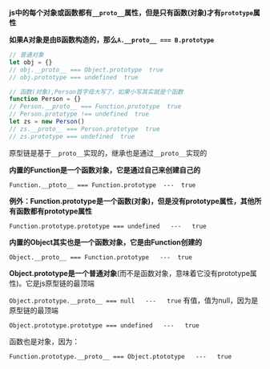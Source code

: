 **js中的每个对象或函数都有`__proto__`属性，但是只有函数(对象)才有`prototype`属性**

**如果A对象是由B函数构造的，那么`A.__proto__ === B.prototype`**

```js
// 普通对象
let obj = {}
// obj.__proto__ === Object.prototype  true
// obj.prototype === undefined  true

// 函数(对象),Person首字母大写了，如果小写其实就是个函数
function Person = {}
// Person.__proto__ === Function.prototype  true
// Person.prototype !== undefined  true
let zs = new Person()
// zs.__proto__ === Person.prototype  true
// zs.prototype === undefined  true
```

原型链是基于`__proto__`实现的，继承也是通过`__proto__`实现的

**内置的Function是一个函数对象，它是通过自己来创建自己的**

`Function.__ptoto__ === Function.prototype  ---  true     `

**例外：Function.prototype是一个函数(对象)，但是没有prototype属性，其他所有函数都有prototype属性**

`Function.prototype.prototype === undefined   ---   true`



**内置的Object其实也是一个函数对象，它是由Function创建的**

`Object.__proto__ === Function.prototype   ---  true`

**Object.prototype是一个普通对象**(而不是函数对象，意味着它没有prototype属性)。它是js原型链的最顶端

`Object.prototype.__proto__ === null   ---   true` 有值，值为null，因为是原型链的最顶端

`Object.prototype.prototype === undefined   ---   true`

函数也是对象，因为：

`Function.prototype.__proto__ === Object.ptototype   ---   true`
